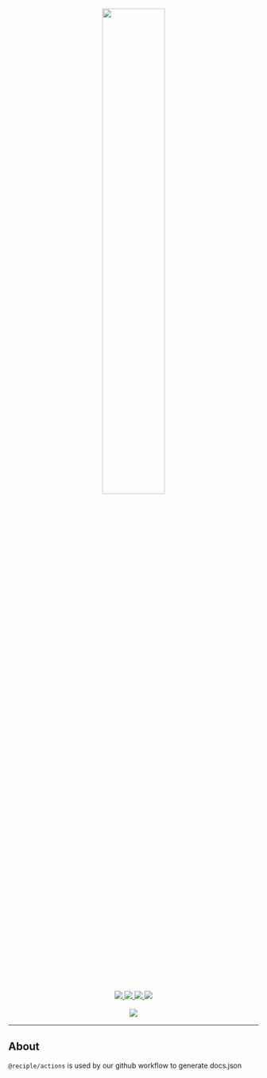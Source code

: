 <h1 align="center">
    <img src="https://i.imgur.com/h0ljJR5.png" width="50%">
    <br>
</h1>

<h3 align="center">
    <a href="https://discord.gg/thenorthsolution">
        <img src="https://img.shields.io/discord/1032785824686817291?color=5865F2&logo=discord&logoColor=white">
    </a>
    <a href="https://npmjs.org/package/reciple">
        <img src="https://img.shields.io/npm/v/reciple?label=npm">
    </a>
    <a href="https://github.com/thenorthsolution/Reciple/blob/main/LICENSE">
        <img src="https://img.shields.io/npm/dt/reciple.svg?maxAge=3600">
    </a>
    <a href="https://www.codefactor.io/repository/github/thenorthsolution/reciple">
        <img src="https://www.codefactor.io/repository/github/thenorthsolution/reciple/badge">
    </a>
    <br>
    <div style="padding-top: 1rem">
        <a href="https://discord.gg/thenorthsolution">
            <img src="http://invidget.switchblade.xyz/thenorthsolution">
        </a>
    </div>
</h3>

---

## About

`@reciple/actions` is used by our github workflow to generate docs.json
